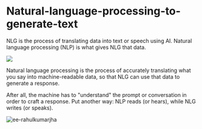 # Natural-language-processing-to-generate-text

NLG is the process of translating data into text or speech using AI. Natural language processing (NLP) is what gives NLG that data.
<p> <img src="https://www.cybiant.com/wp-content/uploads/2020/01/CKC-Natural-Language-Processing.png" /> </p>
<p>
Natural language processing is the process of accurately translating what you say into machine-readable data, so that NLG can use that data to generate a response.
</p>
After all, the machine has to "understand" the prompt or conversation in order to craft a response. Put another way: NLP reads (or hears), while NLG writes (or speaks).

<p> <img src="https://witanworld.com/wp-content/uploads/2018/05/Natural-Language-Processing-steps.png" alt="ee-rahulkumarjha" /> </p>
